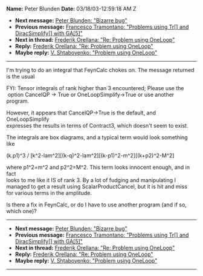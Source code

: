 **Name:** Peter Blunden
**Date:** 03/18/03-12:59:18 AM Z

  - **Next message:** [Peter Blunden: "Bizarre bug"](0120.html)
  - **Previous message:** [Francesco Tramontano: "Problems using
    Tr[] and DiracSimplify[] with
    GA[5]"](0118.html)
  - **Next in thread:** [Frederik Orellana: "Re: Problem using
    OneLoop"](0127.html)
  - **Reply:** [Frederik Orellana: "Re: Problem using
    OneLoop"](0127.html)
  - **Maybe reply:** [V. Shtabovenko: "Problem using
    OneLoop"](1333.html)

-----

I'm trying to do an integral that FeynCalc chokes on. The message
returned  
is the usual  

FYI: Tensor integrals of rank higher than 3 encountered; Please use
the  
 option CancelQP -\> True or OneLoopSimplify-\>True or use another
program.  

However, it appears that CancelQP-\>True is the default, and
OneLoopSimplify  
expresses the results in terms of Contract3, which doesn't seem to
exist.  

The integrals are box diagrams, and a typical term would look something
like  

(k.p1)^3 /
[k^2-lam^2][(k-q)^2-lam^2][(k-p1)^2-m^2][(k+p2)^2-M^2]  

where p1^2=m^2 and p2^2=M^2. This term looks innocent enough, and in
fact  
looks to me like it IS of rank 3. By a lot of fudging and manipulating
I  
managed to get a result using ScalarProductCancel, but it is hit and
miss  
for various terms in the amplitude.  

Is there a fix in FeynCalc, or do I have to use another program (and if
so,  
which one)?  

-----

  - **Next message:** [Peter Blunden: "Bizarre bug"](0120.html)
  - **Previous message:** [Francesco Tramontano: "Problems using
    Tr[] and DiracSimplify[] with
    GA[5]"](0118.html)
  - **Next in thread:** [Frederik Orellana: "Re: Problem using
    OneLoop"](0127.html)
  - **Reply:** [Frederik Orellana: "Re: Problem using
    OneLoop"](0127.html)
  - **Maybe reply:** [V. Shtabovenko: "Problem using
    OneLoop"](1333.html)

-----


